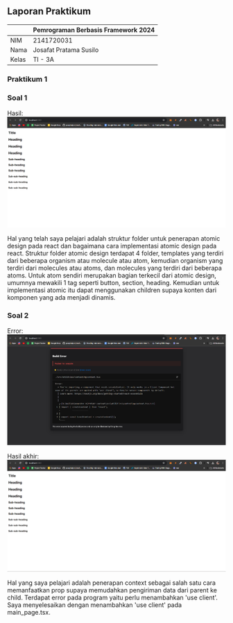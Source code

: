 ## Laporan Praktikum

|  | Pemrograman Berbasis Framework 2024 |
|--|--|
| NIM |  2141720031 |
| Nama |  Josafat Pratama Susilo |
| Kelas | TI - 3A |

### Praktikum 1

### Soal 1
Hasil:
![praktikum 1 soal 1](assets-report/1-1.png)

Hal yang telah saya pelajari adalah struktur folder untuk penerapan atomic design pada react dan bagaimana cara implementasi atomic design pada react. Struktur folder atomic design terdapat 4 folder, templates yang terdiri dari beberapa organism atau molecule atau atom, kemudian organism yang terdiri dari molecules atau atoms, dan molecules yang terdiri dari beberapa atoms. Untuk atom sendiri merupakan bagian terkecil dari atomic design, umumnya mewakili 1 tag seperti button, section, heading. Kemudian untuk implementasi atomic itu dapat menggunakan children supaya konten dari komponen yang ada menjadi dinamis.

### Soal 2
Error:
![error soal 2 praktikum 1](assets-report/1-2%20error.png)

Hasil akhir:
![praktikum 1 soal 2](assets-report/1-2%20.png)

Hal yang saya pelajari adalah penerapan context sebagai salah satu cara memanfaatkan prop supaya memudahkan pengiriman data dari parent ke child. Terdapat error pada program yaitu perlu menambahkan 'use client'. Saya menyelesaikan dengan menambahkan 'use client' pada main_page.tsx.